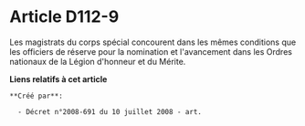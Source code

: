 # Article D112-9

Les magistrats du corps spécial concourent dans les mêmes conditions que les officiers de réserve pour la nomination et
l'avancement dans les Ordres nationaux de la Légion d'honneur et du Mérite.

**Liens relatifs à cet article**

	**Créé par**:

	  - Décret n°2008-691 du 10 juillet 2008 - art.
